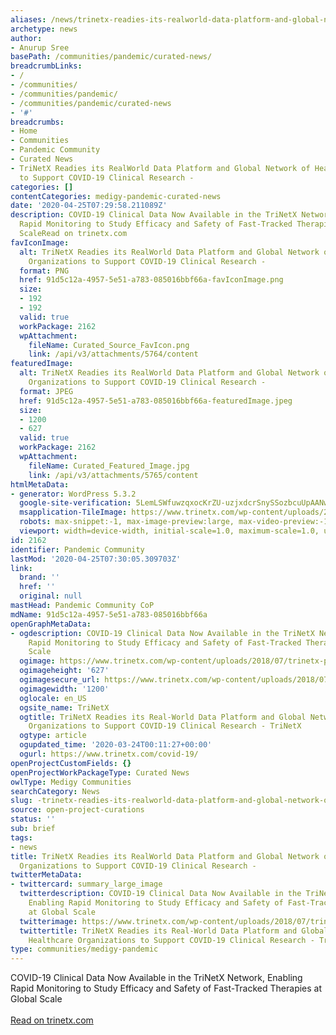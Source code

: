 ```yaml
---
aliases: /news/trinetx-readies-its-realworld-data-platform-and-global-network-of-healthcare-organizations-to-support-covid-19-clinical-research
archetype: news
author:
- Anurup Sree
basePath: /communities/pandemic/curated-news/
breadcrumbLinks:
- /
- /communities/
- /communities/pandemic/
- /communities/pandemic/curated-news
- '#'
breadcrumbs:
- Home
- Communities
- Pandemic Community
- Curated News
- TriNetX Readies its RealWorld Data Platform and Global Network of Healthcare Organizations
  to Support COVID-19 Clinical Research -
categories: []
contentCategories: medigy-pandemic-curated-news
date: '2020-04-25T07:29:58.211089Z'
description: COVID-19 Clinical Data Now Available in the TriNetX Network, Enabling
  Rapid Monitoring to Study Efficacy and Safety of Fast-Tracked Therapies at Global
  ScaleRead on trinetx.com
favIconImage:
  alt: TriNetX Readies its RealWorld Data Platform and Global Network of Healthcare
    Organizations to Support COVID-19 Clinical Research -
  format: PNG
  href: 91d5c12a-4957-5e51-a783-085016bbf66a-favIconImage.png
  size:
  - 192
  - 192
  valid: true
  workPackage: 2162
  wpAttachment:
    fileName: Curated_Source_FavIcon.png
    link: /api/v3/attachments/5764/content
featuredImage:
  alt: TriNetX Readies its RealWorld Data Platform and Global Network of Healthcare
    Organizations to Support COVID-19 Clinical Research -
  format: JPEG
  href: 91d5c12a-4957-5e51-a783-085016bbf66a-featuredImage.jpeg
  size:
  - 1200
  - 627
  valid: true
  workPackage: 2162
  wpAttachment:
    fileName: Curated_Featured_Image.jpg
    link: /api/v3/attachments/5765/content
htmlMetaData:
- generator: WordPress 5.3.2
  google-site-verification: 5LemLSWfuwzqxocKrZU-uzjxdcrSnySSozbcuUpAANw
  msapplication-TileImage: https://www.trinetx.com/wp-content/uploads/2019/07/cropped-favicon-270x270.png
  robots: max-snippet:-1, max-image-preview:large, max-video-preview:-1
  viewport: width=device-width, initial-scale=1.0, maximum-scale=1.0, user-scalable=0
id: 2162
identifier: Pandemic Community
lastMod: '2020-04-25T07:30:05.309703Z'
link:
  brand: ''
  href: ''
  original: null
mastHead: Pandemic Community CoP
mdName: 91d5c12a-4957-5e51-a783-085016bbf66a
openGraphMetaData:
- ogdescription: COVID-19 Clinical Data Now Available in the TriNetX Network, Enabling
    Rapid Monitoring to Study Efficacy and Safety of Fast-Tracked Therapies at Global
    Scale
  ogimage: https://www.trinetx.com/wp-content/uploads/2018/07/trinetx-preview2.jpg
  ogimageheight: '627'
  ogimagesecure_url: https://www.trinetx.com/wp-content/uploads/2018/07/trinetx-preview2.jpg
  ogimagewidth: '1200'
  oglocale: en_US
  ogsite_name: TriNetX
  ogtitle: TriNetX Readies its Real-World Data Platform and Global Network of Healthcare
    Organizations to Support COVID-19 Clinical Research - TriNetX
  ogtype: article
  ogupdated_time: '2020-03-24T00:11:27+00:00'
  ogurl: https://www.trinetx.com/covid-19/
openProjectCustomFields: {}
openProjectWorkPackageType: Curated News
owlType: Medigy Communities
searchCategory: News
slug: -trinetx-readies-its-realworld-data-platform-and-global-network-of-healthcare-organizations-to-support-covid-19-clinical-research
source: open-project-curations
status: ''
sub: brief
tags:
- news
title: TriNetX Readies its RealWorld Data Platform and Global Network of Healthcare
  Organizations to Support COVID-19 Clinical Research -
twitterMetaData:
- twittercard: summary_large_image
  twitterdescription: COVID-19 Clinical Data Now Available in the TriNetX Network,
    Enabling Rapid Monitoring to Study Efficacy and Safety of Fast-Tracked Therapies
    at Global Scale
  twitterimage: https://www.trinetx.com/wp-content/uploads/2018/07/trinetx-preview2.jpg
  twittertitle: TriNetX Readies its Real-World Data Platform and Global Network of
    Healthcare Organizations to Support COVID-19 Clinical Research - TriNetX
type: communities/medigy-pandemic
---
```


COVID-19 Clinical Data Now Available in the TriNetX Network, Enabling Rapid Monitoring to Study Efficacy and Safety of Fast-Tracked Therapies at Global Scale<br><br><a target="_blank" href=https://www.trinetx.com/covid-19/>Read on trinetx.com</a>